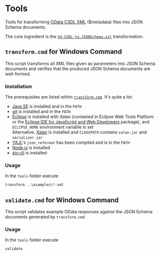 # Tools

Tools for transforming [OData CSDL XML](http://docs.oasis-open.org/odata/odata-csdl-xml/v4.01/odata-csdl-xml-v4.01.html) ($metadata) files into JSON Schema documents.

The core ingredient is the [`V4-CSDL-to-JSONSchema.xsl`](V4-CSDL-to-JSONSchema.xsl) transformation. 

## `transform.cmd` for Windows Command

This script transforms all XML files given as parameters into JSON Schema documents and verifies that the produced JSON Schema documents are well-formed.

### Installation

The prerequisites are listed within [`transform.cmd`](transform.cmd). It's quite a lot:
- [Java SE](http://www.oracle.com/technetwork/java/javase/downloads/index.html) is installed and in the `PATH`
- [git](https://git-for-windows.github.io/) is installed and in the `PATH`
- [Eclipse](https://www.eclipse.org/) is installed with Xalan (contained in Eclipse Web Tools Platform or the [Eclipse IDE for JavaScript and Web Developers](http://www.eclipse.org/downloads/packages/eclipse-ide-javascript-and-web-developers/oxygen1a) package), and `ECLIPSE_HOME` environment variable is set  
  Alternative: [Xalan](http://xalan.apache.org/xalan-j/downloads.html) is installed and `CLASSPATH` contains `xalan.jar` and `serializer.jar`
- [YAJL](https://github.com/lloyd/yajl)'s `json_reformat` has been compiled and is in the `PATH`
- [Node.js](https://nodejs.org/) is installed
- [ajv-cli](https://www.npmjs.com/package/ajv-cli) is installed

### Usage

In the `tools` folder execute
```cmd
transform ..\examples\*.xml
```


## `validate.cmd` for Windows Command

This script validates example OData responses against the JSON Schema documents generated by `transform.cmd`.

### Usage

In the `tools` folder execute
```cmd
validate
```